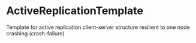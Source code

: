 # ActiveReplicationTemplate
Template for active replication client-server structure resilient to one node crashing (crash-failure)
